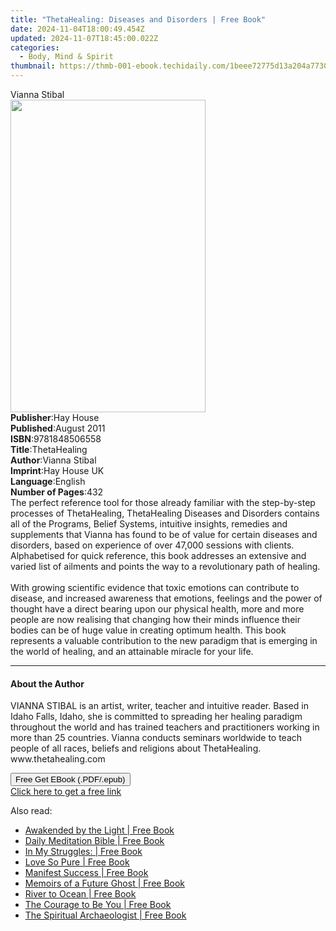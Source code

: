 ```yaml
---
title: "ThetaHealing: Diseases and Disorders | Free Book"
date: 2024-11-04T18:00:49.454Z
updated: 2024-11-07T18:45:00.022Z
categories:
  - Body, Mind & Spirit
thumbnail: https://thmb-001-ebook.techidaily.com/1beee72775d13a204a77302ea211fc5126d757eb4b41203fabc13f3f3a8127c8.jpg
---
```

<main id="book-container">
  <div class="flex flex-col">
    <div class="book-brief flex-1 py-6 px-4 sm:p-6 md:py-10 md:px-8">
      <!-- brief-->
      <div class="book-brief-main">Vianna Stibal</div>
    </div>
    <div
      class="book-meta-info flex-1 grid gap-4 col-start-1 col-end-3 row-start-1 sm:mb-6 sm:grid-cols-4 lg:gap-6 lg:col-start-2 lg:row-end-6 lg:row-span-6 lg:mb-0"
    >
      <div
        class="book-meta-info-left place-content-center mt-4 p-4 text-sm leading-6 col-start-2 col-span-2 dark:text-slate-400"
      >
        <img
          class="w-full h-500 object-cover rounded-lg sm:h-255 sm:col-span-2 lg:col-span-full"
          src="https://img-001-ebook.techidaily.com/0fcc8f68a8b96234ca0311d4cee49b9d1e2ecfbe51cadd61a19adcbe45dc200f.jpg"
          alt=""
          width="312"
          height="500"
        />
      </div>
      <div
        class="book-meta-info-right mt-2 col-start-1 row-start-2 col-span-3 self-center"
      >
        <!-- meta data  -->
        <div class="flex flex-col px-4 md:px-8">
          <div class="flex-1">
            <strong>Publisher</strong>:<span class="px-2">Hay House</span>
          </div>
          <div class="flex-1">
            <strong>Published</strong>:<span class="px-2">August 2011</span>
          </div>
          <div class="flex-1">
            <strong>ISBN</strong>:<span class="px-2">9781848506558</span>
          </div>
          <div class="flex-1">
            <strong>Title</strong>:<span class="px-2">ThetaHealing</span>
          </div>
          <div class="flex-1">
            <strong>Author</strong>:<span class="px-2">Vianna Stibal</span>
          </div>
          <div class="flex-1">
            <strong>Imprint</strong>:<span class="px-2">Hay House UK</span>
          </div>
          <div class="flex-1">
            <strong>Language</strong>:<span class="px-2">English</span>
          </div>
          <div class="flex-1">
            <strong>Number of Pages</strong>:<span class="px-2">432</span>
          </div>
        </div>
      </div>
    </div>
    <div class="book-description flex-1 py-6 px-4 sm:p-6 md:py-10 md:px-8">
      <div class="book-description-main">
        <div accordion-content="" id="description">
          The perfect reference tool for those already familiar with the
          step-by-step processes of ThetaHealing, ThetaHealing Diseases and
          Disorders contains all of the Programs, Belief Systems, intuitive
          insights, remedies and supplements that Vianna has found to be of
          value for certain diseases and disorders, based on experience of over
          47,000 sessions with clients. Alphabetised for quick reference, this
          book addresses an extensive and varied list of ailments and points the
          way to a revolutionary path of healing.<br /><br />With growing
          scientific evidence that toxic emotions can contribute to disease, and
          increased awareness that emotions, feelings and the power of thought
          have a direct bearing upon our physical health, more and more people
          are now realising that changing how their minds influence their bodies
          can be of huge value in creating optimum health. This book represents
          a valuable contribution to the new paradigm that is emerging in the
          world of healing, and an attainable miracle for your life.
        </div>
      </div>
    </div>
    <div class="book-excerpts flex-1 py-6 px-4 sm:p-6 md:py-10 md:px-8">
      <!-- excerpts-->
      <div class="book-excerpts-main">
        <hr />
        <h4 class="placeholder placeholder-heading">
          <span>About the Author</span>
        </h4>
        <p>
          VIANNA STIBAL is an artist, writer, teacher and intuitive reader.
          Based in Idaho Falls, Idaho, she is committed to spreading her healing
          paradigm throughout the world and has trained teachers and
          practitioners working in more than 25 countries. Vianna conducts
          seminars worldwide to teach people of all races, beliefs and religions
          about ThetaHealing. www.thetahealing.com
        </p>
      </div>
    </div>
    <div
      class="book-about-author flex-1 py-6 px-4 sm:p-6 md:py-10 md:px-8"
    ></div>
    <div class="book-free-get flex-1 py-6 px-4 sm:p-6 md:py-10 md:px-8">
      <button
        id="btn-free-get"
        class="bg-blue-500 hover:bg-blue-700 text-white font-bold py-2 px-4 rounded"
      >
        Free Get EBook (.PDF/.epub)
      </button>
      <div id="countdown-display" class="px-2 text-lg mt-2"></div>
      <a
        id="free-link"
        class="hidden bg-blue-500 hover:bg-blue-700 text-white font-bold py-2 px-4 rounded"
        href="https://www.ebooks.com/en-us/book/96317698/thetahealing-diseases-and-disorders/vianna-stibal/"
        target="_blank"
        >Click here to get a free link</a
      >
    </div>
    <script>
      let countdownTime = 0;
      let countdownInterval = null;
      document
        .getElementById('btn-free-get')
        .addEventListener('click', startCountdown);
      function startCountdown() {
        countdownTime = new Date().getTime() + 60000 * 3;
        countdownInterval = setInterval(updateCountdown, 1000);
        document.getElementById('btn-free-get').disabled = true;
        document
          .getElementById('btn-free-get')
          .classList.add('bg-gray-500', 'cursor-not-allowed');
      }
      function updateCountdown() {
        let currentTime = new Date().getTime();
        let timeLeft = countdownTime - currentTime;
        let secondsLeft = Math.floor(timeLeft / 1000);
        document.getElementById('countdown-display').innerHTML =
          `Remaining time: ${secondsLeft} seconds.`;
        if (secondsLeft <= 0) {
          clearInterval(countdownInterval);
          document.getElementById('btn-free-get').classList.add('hidden');
          document.getElementById('free-link').classList.remove('hidden');
          document.getElementById('countdown-display').innerHTML = '';
        }
      }
    </script>
  </div>
</main>

<ins class="adsbygoogle"
      style="display:block"
      data-ad-client="ca-pub-7571918770474297"
      data-ad-slot="8358498916"
      data-ad-format="auto"
      data-full-width-responsive="true"></ins>
    

<span class="atpl-alsoreadstyle">Also read:</span>
<div><ul>
<li><a href="https://novels-ebooks.techidaily.com/209876288-9780578542782-awakended-by-the-light/"><u>Awakended by the Light | Free Book</u></a></li>
<li><a href="https://novels-ebooks.techidaily.com/209876133-9780359773503-daily-meditation-bible/"><u>Daily Meditation Bible | Free Book</u></a></li>
<li><a href="https://novels-ebooks.techidaily.com/209876332-9780578543529-in-my-struggles/"><u>In My Struggles: | Free Book</u></a></li>
<li><a href="https://novels-ebooks.techidaily.com/209876236-9781643675510-love-so-pure/"><u>Love So Pure | Free Book</u></a></li>
<li><a href="https://novels-ebooks.techidaily.com/209876254-9781911159094-manifest-success/"><u>Manifest Success | Free Book</u></a></li>
<li><a href="https://novels-ebooks.techidaily.com/209876548-9781733160117-memoirs-of-a-future-ghost/"><u>Memoirs of a Future Ghost | Free Book</u></a></li>
<li><a href="https://novels-ebooks.techidaily.com/209876461-9781733744911-river-to-ocean/"><u>River to Ocean | Free Book</u></a></li>
<li><a href="https://novels-ebooks.techidaily.com/209876256-9781633938472-the-courage-to-be-you/"><u>The Courage to Be You | Free Book</u></a></li>
<li><a href="https://novels-ebooks.techidaily.com/209876302-9781646334384-the-spiritual-archaeologist/"><u>The Spiritual Archaeologist | Free Book</u></a></li>
</ul></div>


